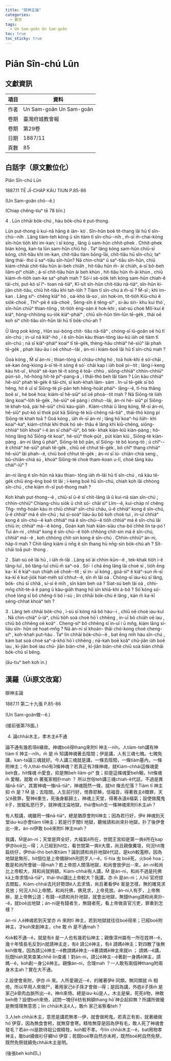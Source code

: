 ```yaml
---
title: "辯神主論"
categories:
  - 散文
tags:
  - Un Sam-goân Un Sam-goân
toc: true
toc_sticky: true
---
```


# Piān Sîn-chú Lūn

## 文獻資訊

| 項目 | 資料 |
|---|---|
| 作者 | Un Sam-goân Un Sam-goân |
| 卷期 | 臺灣府城教會報 |
| 卷期 | 第29卷 |
| 日期 | 1887/11 |
| 頁數 | 85 |

## 白話字（原文數位化）

Piān Sîn-chú Lūn

1887.11 TĒ JĪ-CHA̍P KÁU TIUN P.85-86

(Un Sam-goân chò--ê.)

(Chiap chêng-tiuⁿ tē 78 bīn.)

4 . Lūn chhāi bo̍k-chú , hàu bo̍k-chú ê put-thong.

Lūn put-thong ū kuí-nā hāng ê iân- kò͘ . Sîn-hûn boē tit-thang lâi hū tī sîn- chú--ni̍h . Lâng tiàm-teh kóng ū sîn tiàm tī sîn-chú--ni̍h , m̄-sī m̄-chai-kóng sîn-hûn tio̍h khì im-kan; i sī kóng , lâng ū sam-hûn chhit-phek . Chhit-phek bián kóng, kan-ta lūn sam-hûn chiū hó . Taⁿ lâng kóng sam-hûn chiū-sī kóng, chi̍t-tiâu khì im-kan, chi̍t-tiâu tiàm bōng-lāi, chi̍t-tiâu hū sîn-chú; taⁿ lâng thái- thó ū saⁿ-tiâu sîn-hûn? Nā chin-chiàⁿ ū saⁿ-tiâu sîn-hûn, chiū kiám-chhái chit-tiâu hûn ài-beh chia̍h , hit-tiâu hûn m̄- ài chia̍h, á-sī bô-beh liâm-piⁿ chia̍h ; á-sī chit-tiâu hûn ài beh khùn , hit-tiâu hûn m̄-ài khùn , chiū kiám-m̄-tio̍h oan-ke saⁿ-phah mah ? Só͘-í sè-sio̍k teh kóng sam-hûn chiah-ê tāi-chì, put-kò sī īⁿ- toan nā-tiāⁿ, Kî-si̍t sîn-hûn chi̍t-tiâu nā-tiāⁿ, sîn-hûn kì-jiân chi̍t-tiâu, chiū hit-tiâu khì tah-lo̍h ? Tiàm tī sîn-chú á m̄-sī ? M̄-sī ; khì im-kan . Lâng siⁿ- chêng kiâⁿ hó , oá-khò Iâ-so͘ , sìn hok-im, tit-tio̍h Kiù-chú ê sio̍k-choē , Thiⁿ-pē ê sià-choē , Sèng-sîn ê têng-siⁿ , sí-āu sin- khu kui thó͘ , sîn-hûn chiūⁿ thian-tông , tit-tio̍h éng-oán ê hok-khì ; siat-sú choè Mô͘-kuí ê kiáⁿ, hòng-chhiòng su-io̍k kiâⁿ-pháiⁿ , chiū sîn-hûn tîm-lûn tē-ge̍k , thái oē koh siⁿ chi̍t-tiâu sîn-hûn lâi hū tī bo̍k-chú-ah ?

Ū lâng pok kóng , Hûn sui-bóng chi̍t- tiâu nā-tiāⁿ , chóng-sī iû-goân oē hū tī sîn-chú ; in-uī nā kiâⁿ-hó , i ê sîn-hûn kàu thian-tông iáu-kú ia̍h oē tiàm tī sîn-chú ; nā sī kiâⁿ-pháiⁿ koaiⁿ tī tē-ge̍k, thèng-hāu chhiáⁿ hê-siūⁿ lâi phah tē-ge̍k , phah liáu-āu i oē chhut--lâi , án-ni i kiám-boē lâi hū tī sîn-chú mah ?

Goá kóng , M̄ sī án-ni ; thian-tông sī chiâu-chn̂g hó , toā hok-khì ê só͘-chāi , sè-kan ông-kiong á-sī tē-it sóng ê só͘- chāi kap i ia̍h boē pí--tit ; lâng í-keng kàu hit-uī , khoàⁿ sè-kan tē-it sóng ê toā- chhù , siōng-chhiáⁿ chhin-chhiūⁿ pùn-sò , hô-hòng hit-tè píⁿ-pang-á , i thái-thó beh lâi tiàm ? Lūn kàu chhiáⁿ hê-siūⁿ phah tē-ge̍k ê tāi-chì, sī koh-khah lām- sám . In-uī tē-ge̍k sī bô hêng, hit ê uī sī Siōng-tè pī-pān teh hêng-hoa̍t pháiⁿ- lâng--ê, tī-hia thâng boē sí , hé boē hoa; kiám-sī hê-siūⁿ só͘ oē phoà--tit mah ? Nā Siōng-tè lia̍h lâng koaiⁿ-lo̍h tē-ge̍k , hê-siūⁿ oē pàng i chhut--lâi, án-ni hê- siūⁿ pí Siōng-tè khah-toā, pài hê-siūⁿ chiū kàu-gia̍h . Kiám-chhái ū lâng kóng, M̄-sī án-ni, hê-siūⁿ put-kò sī thok pu̍t kā Siōng-tè kiû-chêng nā-tiāⁿ , thái-thó kóng pí Siōng-tè khah toā ? Goá kóng , ia̍h m̄-sī án-ni ; lâng hō͘ koaⁿ-hú lia̍h- khì koaiⁿ-kaⁿ, kiám-chhái khì thok hó sè- thâu ê lâng khì kiû-chêng, siōng-chhiáⁿ tio̍h khoàⁿ i-ê àn sī cháiⁿ-iūⁿ, bô tek- khak kiàn-kiû kiàn-pàng ; hô-hòng lâng hō͘ Siōng-tè koaiⁿ, hê-siūⁿ thok-pu̍t , pu̍t kiàn kiû , Siōng-tè kiàn-pàng . án-ni lâng ū pháiⁿ, Siōng-tè bô pān, sī Siōng- tè bô kong-tō ; ū chîⁿ--ê chhiáⁿ hê-siūⁿ phah tē-ge̍k , chiū oē chhut tē-ge̍k , bô chîⁿ thang chhiáⁿ hê-siūⁿ lâi phah--ê, chiū boē chhut tē-ge̍k ; án-ni sī iú- chiân-chiá seng , bû-chiân-chiá sú , khoàⁿ Siōng-tè choè tham-koan u-lī, choē tāng kàu cháiⁿ-iūⁿ ?

án-ni lâng ê sîn-hûn nā kàu thian- tông ia̍h m̄-lâi hū tī sîn-chú , nā kàu tē- ge̍k chiū éng-éng boē tit lâi ; í-keng boē hū sîn-chú, chiah koh lâi chhòng sîn-chú , che kiám m̄-sī put-thong mah ?

Koh khah put-thong--ê , chiū-sī ū-ê sī chi̍t-lâng iā ū kuí-nā sian sîn-chú ; chhin-chhiūⁿ Chiang-chiu sio̍k ū chi̍t só͘- chāi sìⁿ Lîm--ê, kuí-cha̍p nî chêng Tn̂g- mn̂g-hoán kàu in chiū chhiáⁿ sîn-chú cháu, ū-ê chhiáⁿ kong ê sîn-chú, ū-ê chhiáⁿ má ê sîn-chú ; tuì sì-soàⁿ liáu-āu bô koh choè tui , in-uī chhiáⁿ kong ê sîn-chú--ê kah chhiáⁿ má ê sîn-chú--ê tio̍h chhiáⁿ má ê sîn-chú lâi chiū in; chhiáⁿ má--ê kóng , Goán kah hiah kiàn-siàu cha-bó͘ chhē lín ta-po͘ ! Tuì án-ni , chhiáⁿ kong ê sîn-chú--ê tio̍h chhòng chi̍t-sin má ê sîn-chú, chhiáⁿ má--ê , koh chhòng chi̍t-sin kong ê sîn-chú . Chhin-chhiūⁿ án-ni, ha̍p-lí mah ? Chi̍t-lâng kiám ū nn̄g ê sîn thang hū nn̄g-sin bo̍k-chú ah ? Si̍t-chāi toā put- thong .

2 . Siat-sú oē lâi hū , i ia̍h m̄-lâi . Lâng só͘ ài chhin-kūn--ê , tek-khak tio̍h i-ê tâng-luī , bô tâng-luī chiū m̄ saⁿ-oá . Só͘- í chá ēng lâng lâi choè si , tio̍h ēng ka- kī ê kiáⁿ-sun chiah oē choè--tit ; sī in- uī kóng , goā-sìⁿ ê kiáⁿ-sun m̄-sī ka-kī ê kut-jio̍k hiat-me̍h só͘ chhut--ê, sîn m̄ lâi oá . Chóng-sī iáu-kú sī lâng, bo̍k- chú sī chhâ , sí-sí ê mi̍h , sîn kám beh oá ? Siat-sú beh lâi oá , chhì-mn̄g chi̍t-tè-á ê pang ū kàu-gia̍h thang hō͘ sîn khiā-khí á-bô ? Só͘ kóng só͘-choè lóng sī bô chêng-lí bô ì-sù ; lín chhāi bo̍k-chú ê lâng , kán m̄ ka-kī séng-chhat khoàⁿ teh ?

3 . Lâng teh chhāi bo̍k-chú , ì-sù sī kóng nā bô hàu--i , chiū oē choè iau-kuí . Nā chin-chiàⁿ ū-iáⁿ, chiū tio̍h soà choè hō͘ i chhēng , in-uī bô chia̍h oē iau , chiū bô chhēng oē koâⁿ . Cheng-siⁿ bô chhēng sī in-uī i ū mn̂g, kiám lâng sí-liáu sîn- hûn oē hoat-mn̂g ? Nā án-ni sī khoán- thāi chó͘-kong choè cheng-siⁿ , koh-khah put-hàu . Taⁿ lín chhāi bo̍k-chú--ê , bat ēng mi̍h hàu sîn-chú , kám bat soà choè saⁿ-á-khò͘ hō͘ i chhēng ; nā-kah boē koâⁿ chū-jiân ia̍h boē iau , kì-jiân boē iau chū- jiân bián-chè , kì-jiân bián-chè chiū soà bián chhāi bo̍k-chú sī bêng.

(āu-tiuⁿ beh koh ìn.)

## 漢羅（Ùi原文改寫）

辯神主論

1887.11 第二十九張 P.85-86

(Un Sam-goân做--ê.)

(接前張第78面。)

4. 論chhāi木主，孝木主ê不通

論不通有幾若項ê緣故。神魂boē得thang來附tī 神主--ni̍h。人tiàm-teh講有神tiàm tī 神主--ni̍h，m̄ 是 m̄ 知講神魂著去陰間；伊是講，人有三魂七魄。七魄免講，kan-ta論三魂就好。今人講三魂就是講，一條去陰間，一條tiàm墓內，一條附神主；今人thái-thó有3條神魂？若真正有3條神魂，就Kiám-chhái這條魂愛beh食，hit條魂 m̄愛食，抑是無beh liâm-piⁿ 食；抑是這條魂愛beh睏，hit條魂 m̄ 愛睏，就敢 m̄ 著冤家相扑mah ？ 所以世俗teh講三魂chiah-ê代誌，不過是異端nā-tiāⁿ，其實神魂一條nā-tiāⁿ，神魂既然一條，就hit 條去佗落？Tiàm tī 神主抑 m̄ 是？M̄ 是；去陰間。人生前行好，倚靠耶穌，信福音，得著救主ê贖罪，天父ê赦罪，聖神ê重生，死後身軀歸土，神魂上天堂，得著永遠ê福氣；設使做魔鬼ê子，放縱私慾行歹，就神魂沈淪地獄，thái會koh生一條神魂來附tī木主ah？

有人駁講，魂雖罔一條nā-tiāⁿ，總是猶原會附tī神主；因為若行好，伊ê 神魂到天堂iáu-kú亦會tiàm tī神主；若是行歹關tī 地獄，聽候請和尚來扑地獄，扑了後伊會出--來，án-ni伊敢 boē來附tī 神主mah？

我講，M̄是án-ni；天堂是齊全好，大福氣ê所在，世間王宮抑是第一爽ê所在kap伊亦boē比--得；人已經到hit位，看世間第一爽ê大厝，尚且親像糞圾，何況hit塊扁枋仔，伊thái-thó beh來tiàm？論到請和尚扑地獄ê代誌，是koh較濫糝。因為地獄是無形，hit個位是上帝備辦teh刑罰歹人--ê，tī-hia 虫 boē死，火boē hoa；敢是和尚所會破--得mah？若上帝掠人關落地獄，和尚會放伊出--來，án-ni和尚比上帝較大，拜和尚就夠額。Kiám-chhái有人講，M̄ 是án-ni，和尚不過是托佛kā上帝求情nā-tiāⁿ，thái-thó講比上帝較大？我講，亦 m̄ 是án-ni；人hō͘ 官府掠去關監，Kiám-chhái去托好勢頭ê人去求情，尚且著看伊ê 案是怎樣，無的確見求見放；何況人hō͘上帝關，和尚托佛，佛見求，上帝見放。án-ni人有歹，上帝無辦，是上帝無公道；有錢--ê請和尚扑地獄，就會出地獄，無錢thang請和尚來扑--ê，就boē出地獄；án-ni是有錢者生，無錢者死，看上帝做貪官污吏，罪重到怎樣？

án-ni 人ê神魂若到天堂亦 m̄ 來附tī 神主，若到地獄就往往boē得來；已經boē附神主，才koh來創神主，che 敢 m̄ 是不通mah？

Kok較不通--ê，就是有ê 是一人也有幾若仙神主；親像漳州屬有一所在姓林--ê，幾十年情長毛反到in就請神主走，有ê 請公ê神主，有ê 請媽ê神主；對四散了後無koh做堆，因為請公ê神主--ê教請媽ê神主--ê著請媽ê神主來就in ； 請媽--ê講，阮既hiah見笑查某chhē lín查甫！對án-ni，請公ê神主--ê著創一身媽ê神主，請媽--ê，koh創一身公ê神主。親像án-ni，合理mah ？一人敢有兩個神thang附兩身木主ah？實在大不通。

2.設使會來附，伊亦 m̄ 來。人所愛親近--ê，的確著伊ê 同類，無同類就 m̄ 相倚。所以早用人來做尸，著用家己ê子孫才會做--得；是因為講，外姓ê子孫m̄ 是家己ê骨肉血脈所出--ê，神m̄來倚。總是iáu-kú是人，木主是柴，死死ê物，神敢beh倚？設使beh來倚，試問一塊仔ê枋有夠額thang hō͘ 神企起抑無？所講所做攏是無情理無意思；lín chhāi木主ê人，敢m̄ 家己省察看teh？

3.人teh chhāi木主，意思是講若無孝--伊，就會做枵鬼。若真正有影，就著續做hō͘ 伊穿，因為無食會枵，就無穿會寒。精牲無穿是因為伊有毛，敢人死了神魂會發毛？若án-ni是款待祖公做精牲，koh較不孝。今lín chhāi木主--ê，bat用物孝神主，敢bat續做衫仔褲hō͘ 伊穿；若既boē寒自然亦未枵，既然boē枵自然免祭，既然免祭就續免chhāi木主是明。

(後張beh koh印。)
